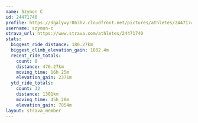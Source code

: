 ```yaml
---
name: Szymon C
id: 24471740
profile: https://dgalywyr863hv.cloudfront.net/pictures/athletes/24471740/7213253/3/large.jpg
username: szymon-c
strava_url: https://www.strava.com/athletes/24471740
stats:
  biggest_ride_distance: 180.27km
  biggest_climb_elevation_gain: 1802.4m
  recent_ride_totals:
    count: 8
    distance: 476.27km
    moving_time: 16h 25m
    elevation_gain: 2371m
  ytd_ride_totals:
    count: 32
    distance: 1301km
    moving_time: 45h 28m
    elevation_gain: 7854m
layout: strava_member
--- 
```

